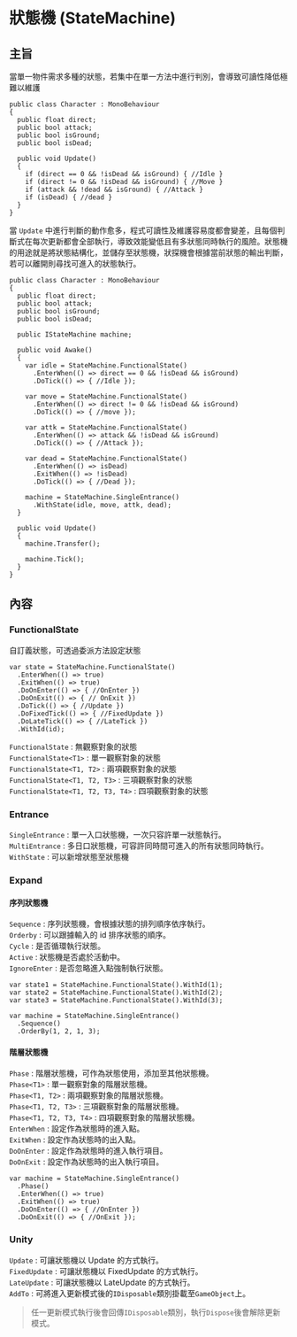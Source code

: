 # 狀態機 (StateMachine)

## 主旨

當單一物件需求多種的狀態，若集中在單一方法中進行判別，會導致可讀性降低極難以維護

```
public class Character : MonoBehaviour
{
  public float direct;
  public bool attack;
  public bool isGround;
  public bool isDead;

  public void Update()
  {
    if (direct == 0 && !isDead && isGround) { //Idle } 
    if (direct != 0 && !isDead && isGround) { //Move }
    if (attack && !dead && isGround) { //Attack }
    if (isDead) { //dead }
  }
}
```
當 ```Update``` 中進行判斷的動作愈多，程式可讀性及維護容易度都會變差，且每個判斷式在每次更新都會全部執行，導致效能變低且有多狀態同時執行的風險。狀態機的用途就是將狀態結構化，並儲存至狀態機，狀探機會根據當前狀態的輸出判斷，若可以離開則尋找可進入的狀態執行。
```
public class Character : MonoBehaviour
{
  public float direct;
  public bool attack;
  public bool isGround;
  public bool isDead;

  public IStateMachine machine;

  public void Awake()
  {
    var idle = StateMachine.FunctionalState()
      .EnterWhen(() => direct == 0 && !isDead && isGround)
      .DoTick(() => { //Idle });

    var move = StateMachine.FunctionalState()
      .EnterWhen(() => direct != 0 && !isDead && isGround)
      .DoTick(() => { //move });

    var attk = StateMachine.FunctionalState()
      .EnterWhen(() => attack && !isDead && isGround)
      .DoTick(() => { //Attack });

    var dead = StateMachine.FunctionalState()
      .EnterWhen(() => isDead)
      .ExitWhen(() => !isDead)
      .DoTick(() => { //Dead });

    machine = StateMachine.SingleEntrance()
      .WithState(idle, move, attk, dead);
  }

  public void Update()
  {
    machine.Transfer();

    machine.Tick();
  }
}
```
## 內容
### FunctionalState
自訂義狀態，可透過委派方法設定狀態
```
var state = StateMachine.FunctionalState()
  .EnterWhen(() => true)
  .ExitWhen(() => true)
  .DoOnEnter(() => { //OnEnter })
  .DoOnExit(() => { // OnExit })
  .DoTick(() => { //Update })
  .DoFixedTick(() => { //FixedUpdate })
  .DoLateTick(() => { //LateTick })
  .WithId(id);
```
```FunctionalState``` : 無觀察對象的狀態  
```FunctionalState<T1>``` : 單一觀察對象的狀態  
```FunctionalState<T1, T2>``` : 兩項觀察對象的狀態  
```FunctionalState<T1, T2, T3>``` : 三項觀察對象的狀態  
```FunctionalState<T1, T2, T3, T4>``` : 四項觀察對象的狀態  

### Entrance
```SingleEntrance``` : 單一入口狀態機，一次只容許單一狀態執行。  
```MultiEntrance``` : 多日口狀態機，可容許同時間可進入的所有狀態同時執行。  
```WithState``` : 可以新增狀態至狀態機

### Expand
#### 序列狀態機
```Sequence``` : 序列狀態機，會根據狀態的排列順序依序執行。  
```Orderby``` : 可以跟據輸入的 id 排序狀態的順序。  
```Cycle``` : 是否循環執行狀態。  
```Active``` : 狀態機是否處於活動中。  
```IgnoreEnter``` : 是否忽略進入點強制執行狀態。  
```
var state1 = StateMachine.FunctionalState().WithId(1);
var state2 = StateMachine.FunctionalState().WithId(2);
var state3 = StateMachine.FunctionalState().WithId(3);

var machine = StateMachine.SingleEntrance()
  .Sequence()
  .OrderBy(1, 2, 1, 3);
```
#### 階層狀態機
```Phase``` : 階層狀態機，可作為狀態使用，添加至其他狀態機。  
```Phase<T1>``` : 單一觀察對象的階層狀態機。  
```Phase<T1, T2>``` : 兩項觀察對象的階層狀態機。  
```Phase<T1, T2, T3>``` : 三項觀察對象的階層狀態機。  
```Phase<T1, T2, T3, T4>``` : 四項觀察對象的階層狀態機。  
```EnterWhen``` : 設定作為狀態時的進入點。  
```ExitWhen``` : 設定作為狀態時的出入點。  
```DoOnEnter``` : 設定作為狀態時的進入執行項目。  
```DoOnExit``` : 設定作為狀態時的出入執行項目。  
```
var machine = StateMachine.SingleEntrance()
  .Phase()
  .EnterWhen(() => true)
  .ExitWhen(() => true)
  .DoOnEnter(() => { //OnEnter })
  .DoOnExit(() => { //OnExit });
```
### Unity
```Update``` : 可讓狀態機以 Update 的方式執行。  
```FixedUpdate``` : 可讓狀態機以 FixedUpdate 的方式執行。  
```LateUpdate``` : 可讓狀態機以 LateUpdate 的方式執行。  
```AddTo``` : 可將進入更新模式後的```IDisposable```類別掛載至```GameObject```上。  
>任一更新模式執行後會回傳```IDisposable```類別，執行```Dispose```後會解除更新模式。
